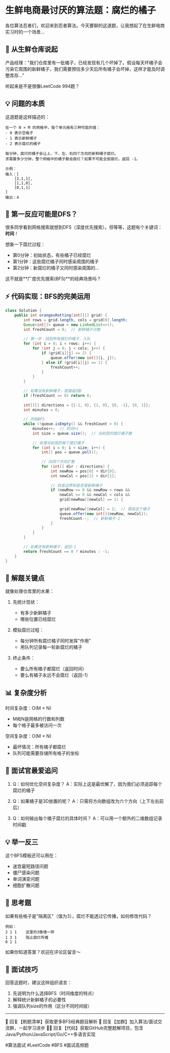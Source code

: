 # 生鲜电商最讨厌的算法题：腐烂的橘子

各位算法忍者们，欢迎来到忍者算法。今天要聊的这道题，让我想起了在生鲜电商实习时的一个场景...

## 🍊 从生鲜仓库说起

产品经理："我们仓库里有一批橘子，已经发现有几个坏掉了。假设每天坏橘子会污染它周围的新鲜橘子，我们需要预估多少天后所有橘子会坏掉，这样才能及时调整库存..."

听起来是不是很像LeetCode 994题？

## 💡 问题的本质

这道题是这样描述的：
```
在一个 N × M 的网格中，每个单元格有三种可能的值：
- 0 表示空格子
- 1 表示新鲜橘子
- 2 表示腐烂的橘子

每分钟，腐烂的橘子会让上、下、左、右四个方向的新鲜橘子腐烂。
求需要多少分钟，整个网格中的橘子都会腐烂？如果不可能全部腐烂，返回 -1。

示例：
输入：[
    [2,1,1],
    [1,1,0],
    [0,1,1]
]
输出：4
```

## 🤔 第一反应可能是DFS？

很多同学看到网格搜索就想到DFS（深度优先搜索）。但等等，这题有个关键词：**时间**！

想象一下腐烂过程：
- 第0分钟：初始状态，有些橘子已经腐烂
- 第1分钟：这些腐烂橘子同时感染周围的橘子
- 第2分钟：新腐烂的橘子又同时感染周围的...

这不就是**广度优先搜索(BFS)**的经典场景吗？

## ⚡ 代码实现：BFS的完美运用

```java
class Solution {
    public int orangesRotting(int[][] grid) {
        int rows = grid.length, cols = grid[0].length;
        Queue<int[]> queue = new LinkedList<>();
        int freshCount = 0;  // 新鲜橘子计数
        
        // 第一步：找到所有腐烂的橘子，入队
        for (int i = 0; i < rows; i++) {
            for (int j = 0; j < cols; j++) {
                if (grid[i][j] == 2) {
                    queue.offer(new int[]{i, j});
                } else if (grid[i][j] == 1) {
                    freshCount++;
                }
            }
        }
        
        // 如果没有新鲜橘子，直接返回0
        if (freshCount == 0) return 0;
        
        int[][] directions = {{-1, 0}, {1, 0}, {0, -1}, {0, 1}};
        int minutes = 0;
        
        // 开始BFS
        while (!queue.isEmpty() && freshCount > 0) {
            minutes++;  // 时间+1
            int size = queue.size();  // 当前层的腐烂橘子数
            
            // 处理当前层的每个腐烂橘子
            for (int i = 0; i < size; i++) {
                int[] pos = queue.poll();
                
                // 向四个方向扩散
                for (int[] dir : directions) {
                    int newRow = pos[0] + dir[0];
                    int newCol = pos[1] + dir[1];
                    
                    // 检查边界和是否是新鲜橘子
                    if (newRow >= 0 && newRow < rows && 
                        newCol >= 0 && newCol < cols && 
                        grid[newRow][newCol] == 1) {
                        
                        grid[newRow][newCol] = 2;  // 感染这个橘子
                        queue.offer(new int[]{newRow, newCol});
                        freshCount--;  // 新鲜橘子-1
                    }
                }
            }
        }
        
        // 如果还有新鲜橘子，返回-1
        return freshCount == 0 ? minutes : -1;
    }
}
```

## 🎯 解题关键点

就像处理仓库里的水果：

1. 先统计现状：
   - 有多少新鲜橘子
   - 哪些位置已经腐烂

2. 模拟腐烂过程：
   - 每分钟所有腐烂橘子同时发挥"作用"
   - 用队列记录每一轮新腐烂的橘子

3. 终止条件：
   - 要么所有橘子都腐烂（返回时间）
   - 要么有橘子永远不会腐烂（返回-1）

## 📊 复杂度分析

时间复杂度：O(M × N)
- M和N是网格的行数和列数
- 每个格子最多被访问一次

空间复杂度：O(M × N)
- 最坏情况：所有橘子都腐烂
- 队列可能需要存储所有格子的坐标

## 🎯 面试官最爱追问

1. Q：如何优化空间复杂度？
   A：实际上这是最优解了，因为我们必须追踪每个腐烂的橘子

2. Q：如果橘子是3D放置的呢？
   A：只需将方向数组改为六个方向（上下左右前后）

3. Q：如何输出每个橘子腐烂的具体时间？
   A：可以用一个额外的二维数组记录时间戳

## 💡 举一反三

这个BFS模板还可以用在：
- 迷宫最短路径问题
- 僵尸感染问题
- 单词演变问题
- 细胞扩散问题

## 🎁 思考题

如果有些格子是"隔离区"（值为3），腐烂不能透过它传播，如何修改代码？

```
例如：
2 1 1    这里的3像墙一样
1 3 1    阻止腐烂传播
0 1 1
```

如果你知道答案？欢迎在评论区留言～

## 📝 面试技巧

回答这题时，建议这样组织语言：
1. 先说明为什么选择BFS（时间维度的特点）
2. 解释统计新鲜橘子的必要性
3. 强调队列size的作用（区分不同时间层）

---


🎯 回复【刷题清单】获取更多BFS经典题目解析
👥 回复【加群】加入算法/面试交流群，一起学习进步
🧑‍💻 回复【代码】获取GitHub完整题解项目，包含Java/Python/JavaScript/Go/C++多语言实现

#算法面试 #LeetCode #BFS #面试高频题